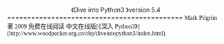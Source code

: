 <center>《Dive into Python3 》version 5.4</center>		
============================================

<font face=楷体>
Mark Pilgrim  著    2009				
免费在线阅读  <http://www.diveintopython.org> 			
中文在线版[《深入 Python3》](http://www.woodpecker.org.cn/obp/diveintopython3/index.html)		

</font>



